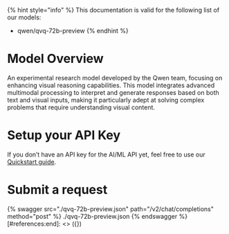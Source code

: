 [#references:start]: <> ({ "template": "openapi" })
{% hint style="info" %}
This documentation is valid for the following list of our models:
* qwen/qvq-72b-preview
{% endhint %}

# Model Overview
An experimental research model developed by the Qwen team, focusing on enhancing visual reasoning capabilities. This model integrates advanced multimodal processing to interpret and generate responses based on both text and visual inputs, making it particularly adept at solving complex problems that require understanding visual content.

# Setup your API Key
If you don’t have an API key for the AI/ML API yet, feel free to use our [Quickstart guide](https://docs.aimlapi.com/quickstart/setting-up).

# Submit a request
{% swagger src="./qvq-72b-preview.json" path="/v2/chat/completions" method="post" %}
./qvq-72b-preview.json
{% endswagger %}
[#references:end]: <> ({})